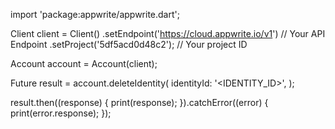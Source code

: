 import 'package:appwrite/appwrite.dart';

Client client = Client()
  .setEndpoint('https://cloud.appwrite.io/v1') // Your API Endpoint
  .setProject('5df5acd0d48c2'); // Your project ID

Account account = Account(client);

Future result = account.deleteIdentity(
  identityId: '<IDENTITY_ID>',
);

result.then((response) {
  print(response);
}).catchError((error) {
  print(error.response);
});

